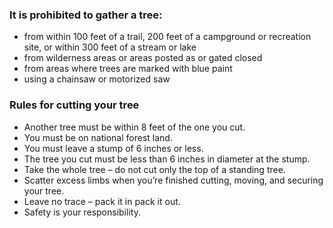 ### It is prohibited to gather a tree:

* from within 100 feet of a trail, 200 feet of a campground or recreation site, or within 300 feet of a stream or lake
* from wilderness areas or areas posted as or gated closed
* from areas where trees are marked with blue paint
* using a chainsaw or motorized saw

### Rules for cutting your tree

* Another tree must be within 8 feet of the one you cut.
* You must be on national forest land.
* You must leave a stump of 6 inches or less.
* The tree you cut must be less than 6 inches in diameter at the stump.
* Take the whole tree – do not cut only the top of a standing tree.
* Scatter excess limbs when you’re finished cutting, moving, and securing your tree.
* Leave no trace – pack it in pack it out.
* Safety is your responsibility.
